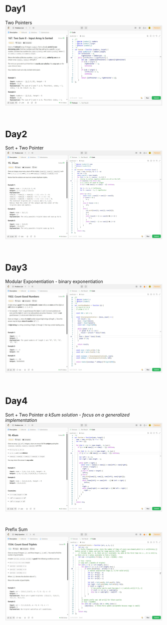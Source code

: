 # Day1

Two Pointers
![day1](./assets/day1.jpg)

&nbsp;

# Day2

Sort + Two Pointer
![day2](./assets/day2.jpg)

&nbsp;

# Day3

Modular Exponentiation - binary exponentiation
![day3](./assets/day3.jpg)

&nbsp;

# Day4

Sort + Two Pointer
_a kSum solution - focus on a generalized implementation_
![day4-01](./assets/day4-01.jpg)

&nbsp;

Prefix Sum
![day4-02](./assets/day4-02.jpg)
